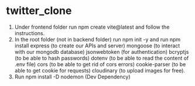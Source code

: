 # twitter_clone

1. Under frontend folder run npm create vite@latest and follow the instructions.
2. In the root folder (not in backend folder) run npm init -y and run npm install express (to create our APIs and server) mongoose (to interact with our mongodb database) jsonwebtoken (for authentication) bcryptjs (to be able to hash passwords) dotenv (to be able to read the content of .env file) cors (to be able to get rid of cors errors) cookie-parser (to be able to get cookie for requests) cloudinary (to upload images for free).
3. Run npm install -D nodemon (Dev Dependency)
